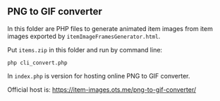 ## PNG to GIF converter

In this folder are PHP files to generate animated item images from item images exported by `itemImageFramesGenerator.html`.

Put `items.zip` in this folder and run by command line:
```
php cli_convert.php 
```

In `index.php` is version for hosting online PNG to GIF converter.

Official host is:
https://item-images.ots.me/png-to-gif-converter/